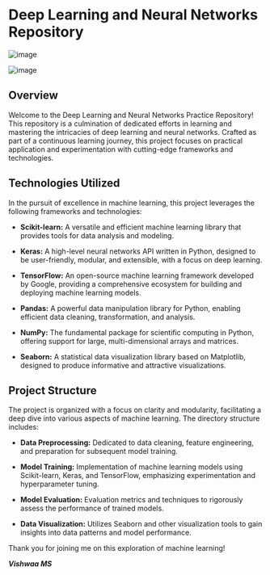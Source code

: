 # Deep Learning and Neural Networks Repository

![image](https://github.com/Vishwaa-MS/Machine-Learning/assets/93870138/0bc4303b-53fa-4ccd-9f54-9fea25a60736)

![image](https://github.com/Vishwaa-MS/Machine-Learning/assets/93870138/504fb6fb-e329-4426-9727-0a3ccb7c0d95)

## Overview

Welcome to the Deep Learning and Neural Networks Practice Repository! This repository is a culmination of dedicated efforts in learning and mastering the intricacies of deep learning and neural networks. Crafted as part of a continuous learning journey, this project focuses on practical application and experimentation with cutting-edge frameworks and technologies.


## Technologies Utilized
In the pursuit of excellence in machine learning, this project leverages the following frameworks and technologies:

- **Scikit-learn:** A versatile and efficient machine learning library that provides tools for data analysis and modeling.

- **Keras:** A high-level neural networks API written in Python, designed to be user-friendly, modular, and extensible, with a focus on deep learning.

- **TensorFlow:** An open-source machine learning framework developed by Google, providing a comprehensive ecosystem for building and deploying machine learning models.

- **Pandas:** A powerful data manipulation library for Python, enabling efficient data cleaning, transformation, and analysis.

- **NumPy:** The fundamental package for scientific computing in Python, offering support for large, multi-dimensional arrays and matrices.

- **Seaborn:** A statistical data visualization library based on Matplotlib, designed to produce informative and attractive visualizations.

## Project Structure
The project is organized with a focus on clarity and modularity, facilitating a deep dive into various aspects of machine learning. The directory structure includes:

- **Data Preprocessing:** Dedicated to data cleaning, feature engineering, and preparation for subsequent model training.

- **Model Training:** Implementation of machine learning models using Scikit-learn, Keras, and TensorFlow, emphasizing experimentation and hyperparameter tuning.

- **Model Evaluation:** Evaluation metrics and techniques to rigorously assess the performance of trained models.

- **Data Visualization:** Utilizes Seaborn and other visualization tools to gain insights into data patterns and model performance.



Thank you for joining me on this exploration of machine learning!

***Vishwaa MS***
